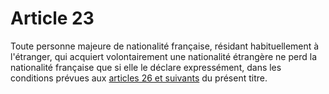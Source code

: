 # Article 23

Toute personne majeure de nationalité française, résidant habituellement à l'étranger, qui acquiert volontairement une nationalité étrangère ne perd la nationalité française que si elle le déclare expressément, dans les conditions prévues aux <a href='/affichCodeArticle.do?cidTexte=LEGITEXT000006070721&idArticle=LEGIARTI000006420159&dateTexte=&categorieLien=cid' title='Code civil - art. 26 (V)'>articles 26 et suivants</a> du présent titre.